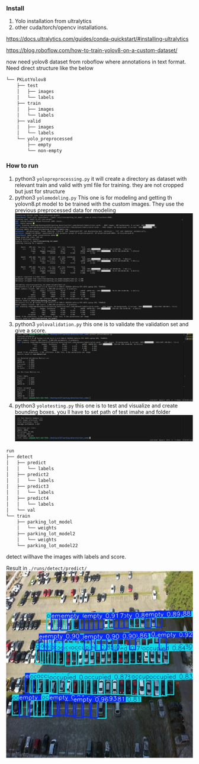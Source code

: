 ### Install
1. Yolo installation from ultralytics
2. other cuda/torch/opencv installations.

https://docs.ultralytics.com/guides/conda-quickstart/#installing-ultralytics

https://blog.roboflow.com/how-to-train-yolov8-on-a-custom-dataset/

now need yolov8 dataset from roboflow where annotations in text format. Need direct structure like the below
```
└── PKLotYolov8
    ├── test
    │   ├── images
    │   └── labels
    ├── train
    │   ├── images
    │   └── labels
    ├── valid
    │   ├── images
    │   └── labels
    └── yolo_preprocessed
        ├── empty
        └── non-empty
```

### How to run
1. python3 `yolopreprocessing.py`
it will create a directory as dataset with relevant train and valid with yml file for training. they are not cropped but just for structure
2. python3 `yolomodeling.py`
This one is for modeling and getting th yolovn8.pt model to be trained with the custom images. They use the previous preprocessed data for modeling
![alt text](./images/image.png)
3. python3 `yolovalidation.py` this one is to validate the validation set and give a score.
![alt text](./images/image%20copy.png)
4. python3 `yolotesting.py` this one is to test and visualize and create bounding boxes. you ll have to set path of test imahe and folder
![alt text](./images/image%20copy%202.png)
```
run
├── detect
│   ├── predict
│   │   └── labels
│   ├── predict2
│   │   └── labels
│   ├── predict3
│   │   └── labels
│   ├── predict4
│   │   └── labels
│   └── val
└── train
    ├── parking_lot_model
    │   └── weights
    ├── parking_lot_model2
    │   └── weights
    └── parking_lot_model22
```

detect willhave the images with labels and score. 

Result in `./runs/detect/predict/`
![alt text](./images/2012-09-11_15_53_00_jpg.rf.8282544a640a23df05bd245a9210e663.jpg)